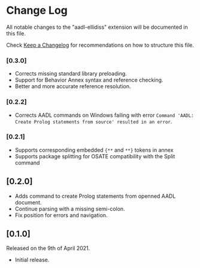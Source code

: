 # Change Log

All notable changes to the "aadl-ellidiss" extension will be documented in this file.

Check [Keep a Changelog](http://keepachangelog.com/) for recommendations on how to structure this file.

### [0.3.0]

- Corrects missing standard library preloading.
- Support for Behavior Annex syntax and reference checking.
- Better and more accurate reference resolution.

### [0.2.2]

- Corrects AADL commands on Windows failing with error `Command 'AADL: Create Prolog statements from source' resulted in an error`.

### [0.2.1]

- Supports corresponding embedded `{**` and `**}` tokens in annex
- Supports package splitting for OSATE compatibility with the Split command

## [0.2.0]

- Adds command to create Prolog statements from openned AADL document.
- Continue parsing with a missing semi-colon.
- Fix position for errors and navigation.

## [0.1.0]

Released on the 9th of April 2021.

- Initial release.